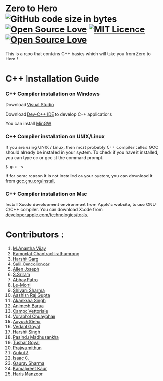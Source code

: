 # Zero to Hero ![GitHub code size in bytes](https://img.shields.io/github/languages/code-size/Ananthavijay/Zero-to-Hero) [![Open Source Love](https://badges.frapsoft.com/os/v1/open-source.png?v=103)](https://github.com/ellerbrock/open-source-badges/) [![MIT Licence](https://badges.frapsoft.com/os/mit/mit.svg?v=103)](https://opensource.org/licenses/mit-license.php) [![Open Source Love](https://badges.frapsoft.com/os/v3/open-source.png?v=103)](https://github.com/ellerbrock/open-source-badges/)

This is a repo that contains C++ basics which will take you from Zero to Hero !

# C++ Installation Guide
### C++ Compiler installation on Windows

Download [Visual Studio](https://visualstudio.microsoft.com/vs/)

Download [Dev-C++ IDE](http://www.bloodshed.net/devcpp.html) to develop C++ applications

You can install [MinGW](http://www.mingw.org/)

### C++ Compiler installation on UNIX/Linux

If you are using UNIX / Linux, then most probably C++ compiler called GCC should already be installed in your system. To check if you have it installed, you can type cc or gcc at the command prompt.

```$ gcc -v```

If for some reason it is not installed on your system, you can download it from [gcc.gnu.org/install.](http://gcc.gnu.org/install/)

### C++ Compiler installation on Mac

Install Xcode development environment from Apple's website, to use GNU C/C++ compiler.
You can download Xcode from [developer.apple.com/technologies/tools.](https://developer.apple.com/xcode/)

# Contributors :
1. [M.Anantha Vijay](https://github.com/Ananthavijay)
2. [Kamontat Chantrachirathumrong](https://github.com/kamontat)
3. [Harshit Garg](https://github.com/mathagician)
4. [Salil Cuncoliencar](https://github.com/salilbc)
5. [Allen Joseph](https://github.com/AllenAJ)
6. [S.Sriram](https://github.com/sriramnjr7)
7. [Abhay Patro](https://github.com/abhaypatro)
8. [Le-Morri](https://github.com/Le-Morri)
9. [Shivam Sharma](https://github.com/shivams112)
10. [Aashish Raj Gupta](https://github.com/aashish157)
11. [Akanksha Singh](https://github.com/akanksha1212)
12. [Animesh Barua](https://github.com/LIGHT1210)
13. [Campo Vettoriale](https://github.com/CampoVettoriale1)
14. [Vorabhol Chuaybhan](https://github.com/max003003003)
15. [Aayush Sinha](https://github.com/aayushsinha44)
16. [Vedant Goyal](https://github.com/vedant3620)
17. [Harshit Singh](https://github.com/Harshit564)
18. [Pasindu Madhusankha](https://github.com/Madhusankha)
19. [Tushar Goyal](https://github.com/tushar231)
20. [Prajwalmithun](https://github.com/Prajwalmithun)
21. [Gokul S](https://github.com/infiltration-x)
22. [Isaac C.](https://github.com/Tloru)
23. [Gaurav Sharma](https://github.com/Leovaldez42)
24. [Kamalpreet Kaur](https://github.com/kamal-kaur04)
25. [Haris Manzoor](https://github.com/haris741)


